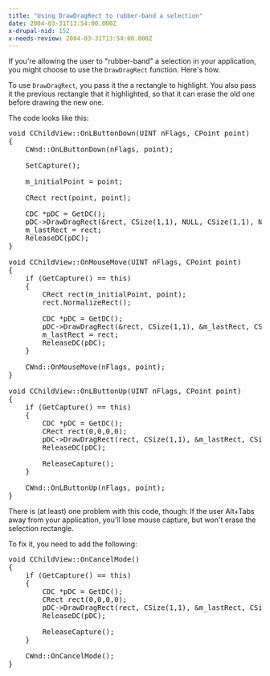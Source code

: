 ```yaml
---
title: "Using DrawDragRect to rubber-band a selection"
date: 2004-03-31T13:54:00.000Z
x-drupal-nid: 152
x-needs-review: 2004-03-31T13:54:00.000Z
---
```

If you're allowing the user to "rubber-band" a selection in your application, you might choose to use the `DrawDragRect` function. Here's how.

To use `DrawDragRect`, you pass it the a rectangle to highlight. You also pass it the previous rectangle that it highlighted, so that it can erase the old one before drawing the new one.

The code looks like this:

<pre>void CChildView::OnLButtonDown(UINT nFlags, CPoint point)
{
    CWnd::OnLButtonDown(nFlags, point);

    SetCapture();

    m_initialPoint = point;

    CRect rect(point, point);

    CDC *pDC = GetDC();
    pDC->DrawDragRect(&rect, CSize(1,1), NULL, CSize(1,1), NULL, NULL);
    m_lastRect = rect;
    ReleaseDC(pDC);
}

void CChildView::OnMouseMove(UINT nFlags, CPoint point)
{
    if (GetCapture() == this)
    {
        CRect rect(m_initialPoint, point);
        rect.NormalizeRect();

        CDC *pDC = GetDC();
        pDC->DrawDragRect(&rect, CSize(1,1), &m_lastRect, CSize(1,1), NULL, NULL);
        m_lastRect = rect;
        ReleaseDC(pDC);
    }

    CWnd::OnMouseMove(nFlags, point);
}

void CChildView::OnLButtonUp(UINT nFlags, CPoint point)
{
    if (GetCapture() == this)
    {
        CDC *pDC = GetDC();
        CRect rect(0,0,0,0);
        pDC->DrawDragRect(rect, CSize(1,1), &m_lastRect, CSize(1,1), NULL, NULL);
        ReleaseDC(pDC);

        ReleaseCapture();
    }

    CWnd::OnLButtonUp(nFlags, point);
}</pre>

There is (at least) one problem with this code, though: If the user Alt+Tabs away from your application, you'll lose mouse capture, but won't erase the selection rectangle.

To fix it, you need to add the following:

<pre>void CChildView::OnCancelMode()
{
    if (GetCapture() == this)
    {
        CDC *pDC = GetDC();
        CRect rect(0,0,0,0);
        pDC->DrawDragRect(rect, CSize(1,1), &m_lastRect, CSize(1,1), NULL, NULL);
        ReleaseDC(pDC);

        ReleaseCapture();
    }

    CWnd::OnCancelMode();
}</pre>